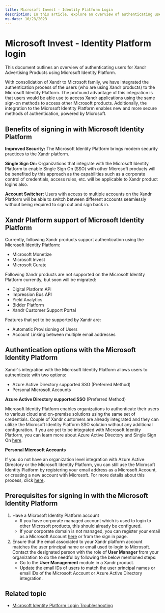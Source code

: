 ```yaml
---
title: Microsoft Invest - Identity Platform Login
description: In this article, explore an overview of authenticating users for advertising products using Microsoft Identity Platform.
ms.date: 10/28/2023
---
```


# Microsoft Invest - Identity Platform login

This document outlines an overview of authenticating users for Xandr Advertising Products using Microsoft Identity Platform.

With consolidation of Xandr to Microsoft family, we have integrated the authentication process of the users (who are using Xandr products) to the Microsoft Identity Platform. The profound advantage of this integration is that users would be able use to access Xandr applications using the same sign-on methods to access other Microsoft products. Additionally, the integration to the Microsoft Identity Platform enables new and more secure methods of authentication, powered by Microsoft.

## Benefits of signing in with Microsoft Identity Platform

**Improved Security:** The Microsoft Identity Platform brings modern security practices to the Xandr platform.

**Single Sign On:** Organizations that integrate with the Microsoft Identity Platform to enable Single Sign On (SSO) with other Microsoft
products will be benefited by this approach as the capabilities such as a corporate control of credentials, access rules, etc. will be applicable to Xandr product logins also.

**Account Switcher:** Users with access to multiple accounts on the Xandr Platform will be able to switch between different accounts seamlessly without being required to sign out and sign back in.

## Xandr Platform support of Microsoft Identity Platform

Currently, following Xandr products support authentication using the Microsoft Identity Platform:

- Microsoft Monetize
- Microsoft Invest
- Microsoft Curate

Following Xandr products are not supported on the Microsoft Identity Platform currently, but soon will be migrated:

- Digital Platform API
- Impression Bus API
- Yield Analytics
- Bidder Platform
- Xandr Customer Support Portal

Features that yet to be supported by Xandr are:

- Automatic Provisioning of Users
- Account Linking between multiple email addresses

## Authentication options with the Microsoft Identity Platform

Xandr's integration with the Microsoft Identity Platform allows users to authenticate with two options:

- Azure Active Directory supported SSO (Preferred Method)
- Personal Microsoft Accounts

**Azure Active Directory supported SSO** (Preferred Method)

Microsoft Identity Platform enables organizations to authenticate their users to various cloud and on-premise solutions using the same set of credentials. Couple of Xandr customers are already integrated and they can utilize the Microsoft Identity Platform SSO solution without any additional configuration. If you are yet to be integrated with Microsoft Identity Platform, you can learn more about Azure Active Directory and Single Sign On [here](https://www.microsoft.com/security/business/identity-access/azure-active-directory-single-sign-on).

**Personal Microsoft Accounts**

If you do not have an organization level integration with Azure Active Directory or the Microsoft Identity Platform, you can still use the
Microsoft Identity Platform by registering your email address as a Microsoft Account, or creating a new account with Microsoft. For more
details about this process, click [here](https://account.microsoft.com/account/Account).

## Prerequisites for signing in with the Microsoft Identity Platform

1. Have a Microsoft Identity Platform account
    - If you have corporate managed account which is used to login to other Microsoft products, this should already be configured.
    - If your corporate domain is not managed, you can register your email as a Microsoft Account [here](https://account.microsoft.com/account/Account) or from the sign in page.
1. Ensure that the email associated to your Xandr platform account matches the user principal name or email used to login to Microsoft. Contact the designated person with the role of **User Manager** from your organization to do the needful by following the below mentioned steps:
    - Go to the **User Management** module in a Xandr product.
    - Update the email IDs of users to match the user principal names or email IDs of the Microsoft Account or Azure Active Directory integration.

## Related topic

- [Microsoft Identity Platform Login Troubleshooting](microsoft-identity-platform-login-troubleshooting.md)
